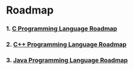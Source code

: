 # Roadmap

### 1. [C Programming Language Roadmap](https://github.com/iamrupnath/Roadmap/blob/main/All%20Roadmap/C_Programming_Roadmap.md)
### 2. [C++ Programming Language Roadmap](https://github.com/iamrupnath/Roadmap/blob/main/All%20Roadmap/Cpp_Programming_Roadmap.md)
### 3. [Java Programming Language Roadmap](https://github.com/iamrupnath/Roadmap/blob/main/All%20Roadmap/Java_Programming_Roadmap.md)
